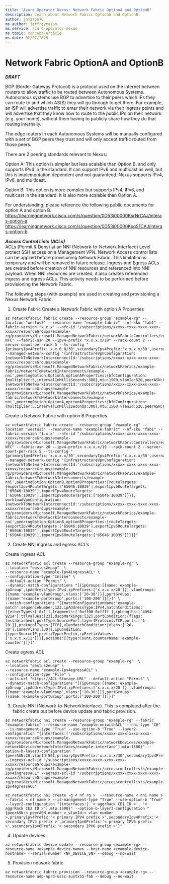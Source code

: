 ```yaml
---
title: "Azure Operator Nexus: Network Fabric OptionA and OptionB"
description: Learn about Network Fabric OptionA and OptionB.
author: jmmason70
ms.author: jeffreymason
ms.service: azure-operator-nexus
ms.topic: concept-article
ms.date: 02/07/2025
---
```


# Network Fabric OptionA and OptionB 
***DRAFT***

BGP (Border Gateway Protocol) is a protocol used on the internet between routers to allow traffic to be routed between Autonomous Systems. Autonomous systems use BGP to advertise to their peers which IPs they can route to and which AS(S) they will go through to get there. For example, an ISP will advertise traffic to enter their network via their ingress points and will advertise that they know how to route to the public IPs on their network (e.g. your home), without them having to publicly share how they do that routing internally.
 
The edge routers in each Autonomous Systems will be manually configured with a set of BGP peers they trust and will only accept traffic routed from those peers.

There are 2 peering standards relevant to Nexus:

Option A: This option is simpler but less scalable than Option B, and only supports IPv4 in the standard. It can support IPv6 and multicast as well, but this is implementation dependent and not guaranteed. Nexus supports IPv4, IPv6, and multicast.

Option B: This option is more complex but supports IPv4, IPv6, and multicast in the standard. It is also more scalable than Option A.
 
For understanding, please reference the following public documents for option A and option B. 
https://learningnetwork.cisco.com/s/question/0D53i00000KsrNrCAJ/interas-option-a
https://learningnetwork.cisco.com/s/question/0D53i00000KsqS1CAJ/interas-option-b


***Access Control Lists (ACLs)*** \
ACLs (Permit & Deny) at an NNI (Network-to-Network Interface) Level protect SSH access on a Management VPN. Network Access control lists can be applied before provisioning Network Fabric. This limitation is temporary and will be removed in future release.
Ingress and Egress ACLs are created before creation of NNI resources and referenced into NNI payload. When NNI resources are created, it also creates referenced ingress and egress ACLs. This activity needs to be performed before provisioning the Network Fabric.

The following steps (with exampls) are used in creating and provisioning a Nexus Network Fabric.

1. Create Fabric
Create a Network Fabric with option A Properties

````
az networkfabric fabric create --resource-group "example-rg" --location "westus3" --resource-name "example-fabric" --nf-sku "fab1" --fabric-version "x.x.x" --nfc-id "/subscriptions/xxxxx-xxxx-xxxx-xxxx-xxxxx/resourceGroups/example-rg/providers/Microsoft.ManagedNetworkFabric/networkFabricControllers/example-NFC" --fabric-asn 20 --ipv4-prefix "x.x.x.x/19" --rack-count 2 --server-count-per-rack 5 --ts-config "{primaryIpv4Prefix:'x.x.0.0/30',secondaryIpv4Prefix:'x.x.x.x/30',username:'****',password:'*****',serialNumber:1234}" --managed-network-config "{infrastructureVpnConfiguration:{networkToNetworkInterconnectId:'/subscriptions/xxxxx-xxxx-xxxx-xxxx-xxxxx/resourceGroups/example-rg/providers/Microsoft.ManagedNetworkFabric/networkFabrics/example-fabric/networkToNetworkInterconnects/example-nni',peeringOption:OptionA,optionAProperties:{bfdConfiguration:{multiplier:5,intervalInMilliSeconds:300},mtu:1500,vlanId:520,peerASN:65133,primaryIpv4Prefix:'x.x.x.x/31',secondaryIpv4Prefix:'x.x.x.x/31'}},workloadVpnConfiguration:{networkToNetworkInterconnectId:'/subscriptions/xxxxx-xxxx-xxxx-xxxx-xxxxx/resourceGroups/example-rg/providers/Microsoft.ManagedNetworkFabric/networkFabrics/example-fabric/networkToNetworkInterconnects/example-nni',peeringOption:OptionA,optionAProperties:{bfdConfiguration:{multiplier:5,intervalInMilliSeconds:300},mtu:1500,vlanId:520,peerASN:65133,primaryIpv4Prefix:'x.x.x.x/31',secondaryIpv4Prefix:'x.x.x.x/31',primaryIpv6Prefix:'3FFE:FFFF:0:CD30::a0/127',secondaryIpv6Prefix:'3FFE:FFFF:0:CD30::a0/127'}}}"
````


Create a Network Fabric with option B Properties

````
az networkfabric fabric create --resource-group "example-rg" --location "westus3" --resource-name "example-fabric" --nf-sku "fab1" --fabric-version "1.x.x" --nfc-id "/subscriptions/xxxxx-xxxx-xxxx-xxxx-xxxxx/resourceGroups/example-rg/providers/Microsoft.ManagedNetworkFabric/networkFabricControllers/example-NFC" --fabric-asn 20 --ipv4-prefix x.x.x.x/19 --rack-count 2 --server-count-per-rack 5 --ts-config "{primaryIpv4Prefix:'x.x.x.x/30',secondaryIpv4Prefix:'x.x.x.x/30',username:'****',password:'*****',serialNumber:'1234'}"
--managed-network-config "{infrastructureVpnConfiguration:{networkToNetworkInterconnectId:'/subscriptions/xxxxx-xxxx-xxxx-xxxx-xxxxx/resourceGroups/example-rg/providers/Microsoft.ManagedNetworkFabric/networkFabrics/example-fabric/networkToNetworkInterconnects/example-nni',peeringOption:OptionB,optionBProperties:{routeTargets:{exportIpv4RouteTargets:['65046:10039'],exportIpv6RouteTargets:['65046:10039'],importIpv4RouteTargets:['65046:10039'],importIpv6RouteTargets:['65046:10039']}}},
workloadVpnConfiguration:{networkToNetworkInterconnectId:'/subscriptions/xxxxx-xxxx-xxxx-xxxx-xxxxx/resourceGroups/example-rg/providers/Microsoft.ManagedNetworkFabric/networkFabrics/example-fabric/networkToNetworkInterconnects/example-nni',peeringOption:OptionB,optionBProperties:{routeTargets:{exportIpv4RouteTargets:['65046:10039'],exportIpv6RouteTargets:['65046:10039'],importIpv4RouteTargets:['65046:10039'],importIpv6RouteTargets:['65046:10039']}}}}"
````

2.  Create NNI ingress and egress ACL’s

Create ingress ACL

````
az networkfabric acl create --resource-group "example-rg" \
--location "eastus2euap"  \
--resource-name "example-Ipv4ingressACL" \
--configuration-type "Inline" \
--default-action "Permit" \
--dynamic-match-configurations "[{ipGroups:[{name:'example-ipGroup',ipAddressType:IPv4,ipPrefixes:['x.x.x.x/20']}],vlanGroups:[{name:'example-vlanGroup',vlans:['20-30']}],portGroups:[{name:'example-portGroup',ports:['100-200']}]}]" \
--match-configurations "[{matchConfigurationName:'example-match',sequenceNumber:123,ipAddressType:IPv4,matchConditions:[{etherTypes:['0x1'],fragments:['0xff00-0xffff'],ipLengths:['4094-9214'],ttlValues:[23],dscpMarkings:[32],portCondition:{flags:[established],portType:SourcePort,layer4Protocol:TCP,ports:['1-20']},protocolTypes:[TCP],vlanMatchCondition:{vlans:['20-30'],innerVlans:[30]},ipCondition:{type:SourceIP,prefixType:Prefix,ipPrefixValues:['x.x.x.x/12']}}],actions:[{type:Count,counterName:'example-counter'}]}]"
````

Create egress ACL

````
az networkfabric acl create --resource-group "example-rg"  \
--location "eastus2euap" \
--resource-name "example-Ipv4egressACL" \
--configuration-type "File" \
--acls-url "https://ACL-Storage-URL" --default-action "Permit" \
--dynamic-match-configurations "[{ipGroups:[{name:'example-ipGroup',ipAddressType:IPv4,ipPrefixes:['x.x.x.x/20']}],vlanGroups:[{name:'example-vlanGroup',vlans:['20-30']}],portGroups:[{name:'example-portGroup',ports:['100-200']}]}]"
````

3.  Create NNI (Network-to-NetworkInterface). This is completed after the fabric create but before device update and fabric provision.

````
az networkfabric nni create --resource-group "example-rg" --fabric "example-fabric" --resource-name "example-nniwithACL" --nni-type "CE" --is-management-type "True" --use-option-b "True" --layer2-configuration "{interfaces:['/subscriptions/xxxxx-xxxx-xxxx-xxxx-xxxxx/resourceGroups/example-rg/providers/Microsoft.ManagedNetworkFabric/networkDevices/example-networkDevice/networkInterfaces/example-interface'],mtu:1500}" --option-b-layer3-configuration "{peerASN:28,vlanId:501,primaryIpv4Prefix:'x.x.x.x/30',secondaryIpv4Prefix:'x.x.x.x/30',primaryIpv6Prefix:'10:2:0:124::400/127',secondaryIpv6Prefix:'10:2:0:124::402/127'}" --ingress-acl-id "/subscriptions/xxxxx-xxxx-xxxx-xxxx-xxxxx/resourceGroups/example-rg/providers/Microsoft.ManagedNetworkFabric/accesscontrollists/example-Ipv4ingressACL" --egress-acl-id "/subscriptions/xxxxx-xxxx-xxxx-xxxx-xxxxx/resourceGroups/example-rg/providers/Microsoft.ManagedNetworkFabric/accesscontrollists/example-Ipv4egressACL"
````

````
az networkfabric nni create -g < nf rg >  --resource-name < nni name > --fabric < nf name > --is-management-type "True" --use-option-b "True" --layer2-configuration "{interfaces:[ '< aggrRack CE1 ID >', '< aggrRack CE2 ID >'],mtu:1500}" --option-b-layer3-configuration "{peerASN:< peerASN number >,vlanId:< vlan number >,primaryIpv4Prefix:'< primary IPV4 prefix >',secondaryIpv4Prefix:'< secondary IPV4 prefix >',primaryIpv6Prefix:'< primary IPV6 prefix >',secondaryIpv6Prefix:'< secondary IPV6 prefix >'}"
````

4.  Update devices

````
az networkfabric device update --resource-group <example-rg> --resource-name <example-device-name> --host-name <example-device-hostname> --serial-number <NF_DEVICE_SN> --debug --no-wait
````

5.  Provision network fabric

````
az networkfabric fabric provision --resource-group <example-rg> --resource-name adp-nprd-ussc-austx55-fab --debug --no-wait
````
